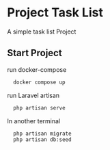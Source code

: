 # Project Task List

A simple task list Project  


## Start Project

run docker-compose

```bash
  docker compose up
```

run Laravel artisan
```bash
  php artisan serve
```
In another terminal 
```bash
  php artisan migrate
  php artisan db:seed
```
